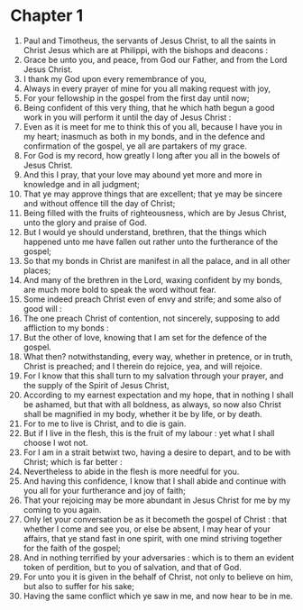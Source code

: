 # Chapter 1

1. Paul and Timotheus, the servants of Jesus Christ, to all the saints in Christ Jesus which are at Philippi, with the bishops and deacons :
2. Grace be unto you, and peace, from God our Father, and from the Lord Jesus Christ.
3. I thank my God upon every remembrance of you,
4. Always in every prayer of mine for you all making request with joy,
5. For your fellowship in the gospel from the first day until now;
6. Being confident of this very thing, that he which hath begun a good work in you will perform it until the day of Jesus Christ :
7. Even as it is meet for me to think this of you all, because I have you in my heart; inasmuch as both in my bonds, and in the defence and confirmation of the gospel, ye all are partakers of my grace.
8. For God is my record, how greatly I long after you all in the bowels of Jesus Christ.
9. And this I pray, that your love may abound yet more and more in knowledge and in all judgment;
10. That ye may approve things that are excellent; that ye may be sincere and without offence till the day of Christ;
11. Being filled with the fruits of righteousness, which are by Jesus Christ, unto the glory and praise of God.
12. But I would ye should understand, brethren, that the things which happened unto me have fallen out rather unto the furtherance of the gospel;
13. So that my bonds in Christ are manifest in all the palace, and in all other places;
14. And many of the brethren in the Lord, waxing confident by my bonds, are much more bold to speak the word without fear.
15. Some indeed preach Christ even of envy and strife; and some also of good will :
16. The one preach Christ of contention, not sincerely, supposing to add affliction to my bonds :
17. But the other of love, knowing that I am set for the defence of the gospel.
18. What then? notwithstanding, every way, whether in pretence, or in truth, Christ is preached; and I therein do rejoice, yea, and will rejoice.
19. For I know that this shall turn to my salvation through your prayer, and the supply of the Spirit of Jesus Christ,
20. According to my earnest expectation and my hope, that in nothing I shall be ashamed, but that with all boldness, as always, so now also Christ shall be magnified in my body, whether it be by life, or by death.
21. For to me to live is Christ, and to die is gain.
22. But if I live in the flesh, this is the fruit of my labour : yet what I shall choose I wot not.
23. For I am in a strait betwixt two, having a desire to depart, and to be with Christ; which is far better :
24. Nevertheless to abide in the flesh is more needful for you.
25. And having this confidence, I know that I shall abide and continue with you all for your furtherance and joy of faith;
26. That your rejoicing may be more abundant in Jesus Christ for me by my coming to you again.
27. Only let your conversation be as it becometh the gospel of Christ : that whether I come and see you, or else be absent, I may hear of your affairs, that ye stand fast in one spirit, with one mind striving together for the faith of the gospel;
28. And in nothing terrified by your adversaries : which is to them an evident token of perdition, but to you of salvation, and that of God.
29. For unto you it is given in the behalf of Christ, not only to believe on him, but also to suffer for his sake;
30. Having the same conflict which ye saw in me, and now hear to be in me.

